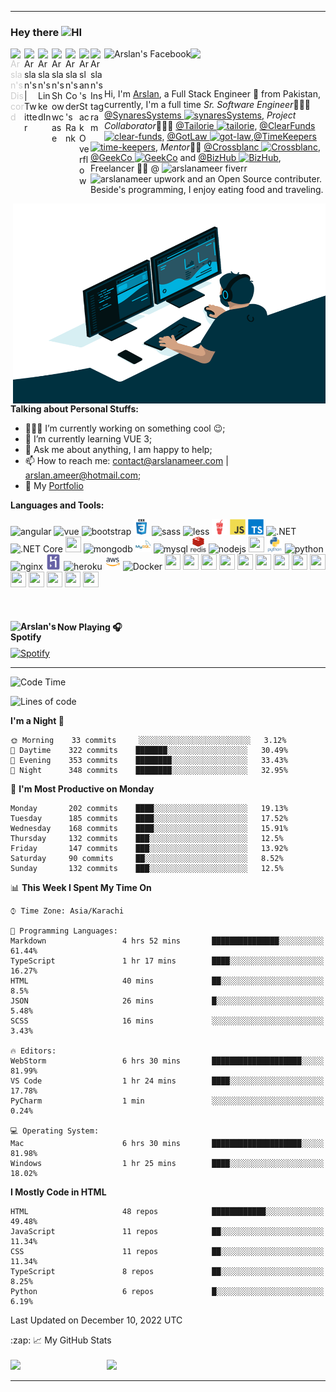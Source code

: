 <hr/>

### Hey there <img src="https://media.giphy.com/media/hvRJCLFzcasrR4ia7z/giphy.gif" width="25px" height="25px" alt="HI">
<a href="https://discord.gg/ArslanAmeer#5079" style="color: #ccc">
  <img align="left" alt="Arslan's Discord" style="color: #ccc" width="22px" src="https://cdn.worldvectorlogo.com/logos/discord.svg" />
</a>
<a href="https://twitter.com/ThELeGenD_Says">
  <img align="left" alt="Arslan's | Twitter" width="22px" src="https://cdn-icons-png.flaticon.com/512/124/124021.png" />
</a>
<a href="https://www.linkedin.com/in/arslanameer/">
  <img align="left" alt="Arslan's LinkedIn" width="22px" src="https://cdn.worldvectorlogo.com/logos/linkedin-icon-2.svg" />
</a>
<a href="https://www.showwcase.com/arslanameer">
  <img align="left" alt="Arslan's Showwcase" width="22px" src="https://res.cloudinary.com/crunchbase-production/image/upload/c_lpad,h_170,w_170,f_auto,b_white,q_auto:eco,dpr_1/jx4jznjkforzn6euhepo" />
</a>
<a href="https://profile.codersrank.io/user/arslanameer">
  <img align="left" alt="Arslan's Coder's Rank" width="22px" src="https://seeklogo.com/images/C/codersrank-logo-31F4344B52-seeklogo.com.png" />
</a>
<a href="https://stackoverflow.com/users/9195105/arslan-ameer">
  <img align="left" alt="Arslan's Stack Overflow" width="18px" src="https://cdn.worldvectorlogo.com/logos/stack-overflow.svg" />
</a>
<a href="https://www.instagram.com/lk2712/">
  <img align="left" alt="Arslan's Instagram" width="22px" src="https://cdn.worldvectorlogo.com/logos/instagram-5.svg" />
</a>
<a href="https://www.facebook.com/arslanameer2712">
  <img align="left" alt="Arslan's Facebook" height="22px" src="https://cdn.worldvectorlogo.com/logos/facebook-4.svg" />
</a>

![](https://visitor-badge.glitch.me/badge?page_id=ArslanAmeer.ArslanAmeer)

<br />

Hi, I'm [Arslan](www.arslanameer.com), a Full Stack Engineer 🚀 from Pakistan, currently, I'm a full time *Sr. Software Engineer*🧑🏻‍💻  [@SynaresSystems <img src="https://avatars.githubusercontent.com/u/78968432?s=200&v=4" alt="synaresSystems" width="16" height="16" />](https://github.com/Synares),  *Project Collaborator*👷🏻‍♂️  [@Tailorie <img src="https://avatars.githubusercontent.com/u/64091180?s=200&v=4" alt="tailorie" width="16" height="16" />](https://github.com/Tailorie), [@ClearFunds <img src="https://avatars.githubusercontent.com/u/72493713?s=200&v=4" alt="clear-funds" width="16" height="16" />](https://github.com/Clear-Funds), [@GotLaw <img src="https://avatars.githubusercontent.com/u/17888777?s=200&v=4" alt="got-law" width="16" height="16" />](https://github.com/GotLaw),[@TimeKeepers <img src="https://avatars.githubusercontent.com/u/8051294?s=200&v=4" alt="time-keepers" width="16" height="16">](https://github.com/TierOneTimekeepers), *Mentor*🕵🏻 [@Crossblanc <img src="https://avatars.githubusercontent.com/u/77790485?s=200&v=4" alt="Crossblanc" width="16" height="16" />](https://github.com/crossblanc), [@GeekCo <img src="https://avatars.githubusercontent.com/u/70113728?s=200&v=4" alt="GeekCo" width="16" height="16" />](https://github.com/Geeky-Coder-Co) and [@BizHub <img src="https://avatars.githubusercontent.com/u/67561117?s=200&v=4" alt="BizHub" width="16" height="16" />](https://github.com/Bizhub-Guyana), Freelancer 🥷🏼 @ <img src="https://cdn.worldvectorlogo.com/logos/fiverr-1.svg" alt="arslanameer fiverr" width="16" height="16" /> <img src="https://cdn.worldvectorlogo.com/logos/upwork-1.svg" alt="arslanameer upwork" width="16" height="16" /> and an Open Source contributer. Beside's programming, I enjoy eating food and traveling.

  <img align="right" alt="GIF" src="https://github.com/ArslanAmeer/ArslanAmeer/blob/master/assets/arslan-coding.gif" width="500" height="320" />

**Talking about Personal Stuffs:**

- 👨🏽‍💻 I’m currently working on something cool :wink:;
- 🌱 I’m currently learning VUE 3; 
- 💬 Ask me about anything, I am happy to help;
- 📫 How to reach me: [contact@arslanameer.com](contact@arslanameer.com) | [arslan.ameer@hotmail.com](arslan.ameer@hotmail.com);
- 📝 My [Portfolio](https://www.arslanameer.com/)

**Languages and Tools:**  


<p align="left">
<img src="https://cdn.worldvectorlogo.com/logos/angular-icon-1.svg" alt="angular" width="25" height="25" />
<img src="https://cdn.worldvectorlogo.com/logos/vue-9.svg" alt="vue" width="23" height="23" />
<img src="https://cdn.worldvectorlogo.com/logos/bootstrap-5-1.svg" alt="bootstrap" width="25" height="25" />
<img src="https://raw.githubusercontent.com/devicons/devicon/master/icons/css3/css3-original-wordmark.svg" alt="css3" width="25" height="25" />
<img src="https://cdn.worldvectorlogo.com/logos/sass-1.svg" alt="sass" width="25" height="25" />
<img src="https://cdn.worldvectorlogo.com/logos/less.svg" alt="less" width="25" height="25" />
<img src="https://raw.githubusercontent.com/devicons/devicon/master/icons/gulp/gulp-plain.svg" alt="gulp" width="25" height="25" />
<img src="https://raw.githubusercontent.com/devicons/devicon/master/icons/javascript/javascript-original.svg" alt="javascript" width="25" height="25" />
<img src="https://raw.githubusercontent.com/devicons/devicon/master/icons/typescript/typescript-original.svg" alt="typescript" width="25" height="25" />
<img src="https://www.netclipart.com/pp/m/137-1372012_net-logos-download-logo-microsoft-net.png" alt=".NET" width="25" height="25" />
<img src="https://cdn.worldvectorlogo.com/logos/dot-net-core-7.svg" alt=".NET Core" width="25" height="25" />
<img src="https://cdn.worldvectorlogo.com/logos/nodejs-icon.svg" height="25" width="25">
<img src="https://cdn.worldvectorlogo.com/logos/mongodb-icon-1.svg" alt="mongodb" width="25" height="25" />
<img src="https://raw.githubusercontent.com/devicons/devicon/master/icons/mysql/mysql-original-wordmark.svg" alt="mysql" width="25" height="25" />
<img src="https://banner2.cleanpng.com/20180817/csy/kisspng-microsoft-sql-server-microsoft-corporation-sql-ser-5b7663e3cd2565.5939753015344854758403.jpg" alt="mysql" width="25" height="25" />
<img src="https://raw.githubusercontent.com/devicons/devicon/master/icons/redis/redis-original-wordmark.svg" alt="redis" width="25" height="25" />
<img src="https://cdn.worldvectorlogo.com/logos/nodejs-1.svg" alt="nodejs" width="25" height="25" />
<img src="https://cdn.worldvectorlogo.com/logos/c.svg" width="25" height="25" >
<img src="https://raw.githubusercontent.com/devicons/devicon/master/icons/python/python-original-wordmark.svg" alt="python" width="25" height="25" />
<img src="https://cdn.worldvectorlogo.com/logos/django.svg" alt="python" width="25" height="25" />
<img src="https://cdn.worldvectorlogo.com/logos/nginx-1.svg" alt="nginx" width="25" height="25" />
<img src="https://raw.githubusercontent.com/devicons/devicon/master/icons/heroku/heroku-plain.svg" alt="heroku" width="25" height="25" />
<img src="https://cdn.worldvectorlogo.com/logos/netlify.svg" alt="heroku" width="25" height="25" />
<img src="https://raw.githubusercontent.com/github/explore/80688e429a7d4ef2fca1e82350fe8e3517d3494d/topics/aws/aws.png" alt="aws" width="25" height="25" />
<img src="https://cdn.worldvectorlogo.com/logos/docker.svg" alt="Docker" width="25" height="25" />
<img src="https://cdn.worldvectorlogo.com/logos/git-icon.svg" width="25" height="25" >
<img src="https://cdn.worldvectorlogo.com/logos/photoshop-cc-6.svg" width="25" height="25" >
  <img src="https://cdn.worldvectorlogo.com/logos/adobe-illustrator-cc-2019.svg" width="25" height="25" >
  <img src="https://cdn.worldvectorlogo.com/logos/adobe-xd.svg" width="25" height="25" >
  <img src="https://cdn.worldvectorlogo.com/logos/invision.svg" width="25" height="25" >
  <img src="https://cdn.worldvectorlogo.com/logos/jira-1.svg" width="25" height="25" >
  <img src="https://cdn.worldvectorlogo.com/logos/trello.svg" width="25" height="25" >
  <img src="https://cdn.worldvectorlogo.com/logos/visual-studio-2013.svg" width="25" height="25" >
  <img src="https://cdn.worldvectorlogo.com/logos/visual-studio-code-1.svg" width="25" height="25" >
  <img src="https://cdn.worldvectorlogo.com/logos/webstorm-icon.svg" width="25" height="25" >
  <img src="https://cdn.worldvectorlogo.com/logos/resharperc-icon.svg" width="25" height="25" >
  <img src="https://cdn.worldvectorlogo.com/logos/github-icon.svg" width="25" height="25" >
  <img src="https://cdn.worldvectorlogo.com/logos/bitbucket-icon.svg" width="25" height="25" >
  <img src="https://cdn.worldvectorlogo.com/logos/gitlab.svg" width="25" height="25" >
</p>

<br />

#### <img align="left" alt="Arslan's Spotify" width="75px" src="https://cdn.worldvectorlogo.com/logos/spotify-logo-with-text-1.svg"/> Now Playing 🎧 

[![Spotify](https://spotify-play.arslanameer.vercel.app/api/spotify)](https://open.spotify.com/user/mqjqw4pv2745llonloqsqlijc?si=wlRAdEdEQ5aPabN4e_KJXQ)


<hr/>

<!--START_SECTION:waka-->
![Code Time](http://img.shields.io/badge/Code%20Time-2%2C028%20hrs%2023%20mins-blue)

![Lines of code](https://img.shields.io/badge/From%20Hello%20World%20I%27ve%20Written-2%20Million%20lines%20of%20code-blue)

**I'm a Night 🦉** 

```text
🌞 Morning    33 commits     ░░░░░░░░░░░░░░░░░░░░░░░░░   3.12% 
🌆 Daytime    322 commits    ███████░░░░░░░░░░░░░░░░░░   30.49% 
🌃 Evening    353 commits    ████████░░░░░░░░░░░░░░░░░   33.43% 
🌙 Night      348 commits    ████████░░░░░░░░░░░░░░░░░   32.95%

```
📅 **I'm Most Productive on Monday** 

```text
Monday       202 commits    ████░░░░░░░░░░░░░░░░░░░░░   19.13% 
Tuesday      185 commits    ████░░░░░░░░░░░░░░░░░░░░░   17.52% 
Wednesday    168 commits    ████░░░░░░░░░░░░░░░░░░░░░   15.91% 
Thursday     132 commits    ███░░░░░░░░░░░░░░░░░░░░░░   12.5% 
Friday       147 commits    ███░░░░░░░░░░░░░░░░░░░░░░   13.92% 
Saturday     90 commits     ██░░░░░░░░░░░░░░░░░░░░░░░   8.52% 
Sunday       132 commits    ███░░░░░░░░░░░░░░░░░░░░░░   12.5%

```


📊 **This Week I Spent My Time On** 

```text
⌚︎ Time Zone: Asia/Karachi

💬 Programming Languages: 
Markdown                 4 hrs 52 mins       ███████████████░░░░░░░░░░   61.44% 
TypeScript               1 hr 17 mins        ████░░░░░░░░░░░░░░░░░░░░░   16.27% 
HTML                     40 mins             ██░░░░░░░░░░░░░░░░░░░░░░░   8.5% 
JSON                     26 mins             █░░░░░░░░░░░░░░░░░░░░░░░░   5.48% 
SCSS                     16 mins             ░░░░░░░░░░░░░░░░░░░░░░░░░   3.43%

🔥 Editors: 
WebStorm                 6 hrs 30 mins       ████████████████████░░░░░   81.99% 
VS Code                  1 hr 24 mins        ████░░░░░░░░░░░░░░░░░░░░░   17.78% 
PyCharm                  1 min               ░░░░░░░░░░░░░░░░░░░░░░░░░   0.24%

💻 Operating System: 
Mac                      6 hrs 30 mins       ████████████████████░░░░░   81.98% 
Windows                  1 hr 25 mins        ████░░░░░░░░░░░░░░░░░░░░░   18.02%

```

**I Mostly Code in HTML** 

```text
HTML                     48 repos            ████████████░░░░░░░░░░░░░   49.48% 
JavaScript               11 repos            ██░░░░░░░░░░░░░░░░░░░░░░░   11.34% 
CSS                      11 repos            ██░░░░░░░░░░░░░░░░░░░░░░░   11.34% 
TypeScript               8 repos             ██░░░░░░░░░░░░░░░░░░░░░░░   8.25% 
Python                   6 repos             █░░░░░░░░░░░░░░░░░░░░░░░░   6.19%

```



 Last Updated on December 10, 2022 UTC
<!--END_SECTION:waka-->

<!-- 🚧 **My Todoist Stats:** -->
<!-- TODO-IST:START -->
<!-- TODO-IST:END -->
  <summary>:zap: 📈 My GitHub Stats</summary>
  <br>
   
   <div>
<a href="https://github.com/arslanameer"><img src="https://github-readme-stats.vercel.app/api?username=ArslanAmeer&count_private=true&show_icons=true&theme=dark&hide_border=true" width="350" align="right" /></a>
<a href="https://github.com/arslanameer"><img src="https://streak-stats.demolab.com?user=arslanameer&theme=dark&hide_border=true&date_format=M%20j%5B%2C%20Y%5D" width="350" /></a>
</div>
<!--   [![Arslan GitHub Streak](https://arslan-github-streaks.herokuapp.com?user=arslanameer&theme=dark&date_format=M%20j%5B%2C%20Y%5D)]() -->

<hr/>
